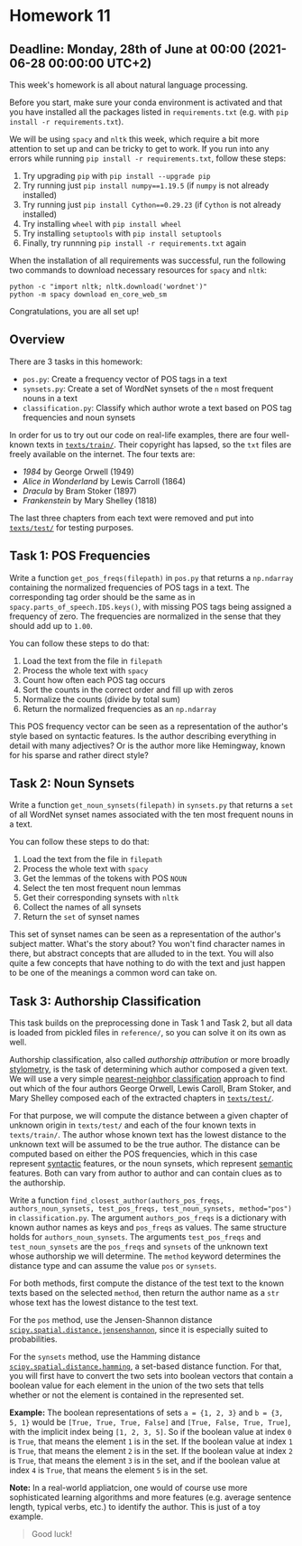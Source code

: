 # Homework 11

## Deadline: Monday, 28th of June at 00:00 (2021-06-28 00:00:00 UTC+2)

This week's homework is all about natural language processing.

Before you start, make sure your conda environment is activated and that you have installed all the packages listed in `requirements.txt` (e.g. with `pip install -r requirements.txt`).  

We will be using `spacy` and `nltk` this week, which require a bit more attention to set up and can be tricky to get to work. If you run into any errors while running `pip install -r requirements.txt`, follow these steps:

1. Try upgrading `pip` with `pip install --upgrade pip`
2. Try running just `pip install numpy==1.19.5` (if `numpy` is not already installed)
3. Try running just `pip install Cython==0.29.23` (if `Cython` is not already installed)
4. Try installing `wheel` with `pip install wheel`
5. Try installing `setuptools` with `pip install setuptools`
6. Finally, try runnning `pip install -r requirements.txt` again

When the installation of all requirements was successful, run the following two commands to download necessary resources for `spacy` and `nltk`:

```
python -c "import nltk; nltk.download('wordnet')"
python -m spacy download en_core_web_sm
```

Congratulations, you are all set up!

## Overview

There are 3 tasks in this homework:

* `pos.py`: Create a frequency vector of POS tags in a text
* `synsets.py`: Create a set of WordNet synsets of the `n` most frequent nouns in a text
* `classification.py`: Classify which author wrote a text based on POS tag frequencies and noun synsets

In order for us to try out our code on real-life examples, there are four well-known texts in [`texts/train/`](texts/train/). Their copyright has lapsed, so the `txt` files are freely available on the internet. The four texts are:

* *1984* by George Orwell (1949)
* *Alice in Wonderland* by Lewis Carroll (1864)
* *Dracula* by Bram Stoker (1897)
* *Frankenstein* by Mary Shelley (1818)

The last three chapters from each text were removed and put into [`texts/test/`](texts/test/) for testing purposes.

## Task 1: POS Frequencies

Write a function `get_pos_freqs(filepath)` in `pos.py` that returns a `np.ndarray` containing the normalized frequencies of POS tags in a text. The corresponding tag order should be the same as in `spacy.parts_of_speech.IDS.keys()`, with missing POS tags being assigned a frequency of zero. The frequencies are normalized in the sense that they should add up to `1.00`.

You can follow these steps to do that:

1. Load the text from the file in `filepath`
2. Process the whole text with `spacy`
3. Count how often each POS tag occurs
4. Sort the counts in the correct order and fill up with zeros
5. Normalize the counts (divide by total sum)
6. Return the normalized frequencies as an `np.ndarray`

This POS frequency vector can be seen as a representation of the author's style based on syntactic features. Is the author describing everything in detail with many adjectives? Or is the author more like Hemingway, known for his sparse and rather direct style?

## Task 2: Noun Synsets

Write a function `get_noun_synsets(filepath)` in `synsets.py` that returns a `set` of all WordNet synset names associated with the ten most frequent nouns in a text. 

You can follow these steps to do that:

1. Load the text from the file in `filepath`
2. Process the whole text with `spacy`
3. Get the lemmas of the tokens with POS `NOUN`
4. Select the ten most frequent noun lemmas
5. Get their corresponding synsets with `nltk`
6. Collect the names of all synsets
7. Return the `set` of synset names

This set of synset names can be seen as a representation of the author's subject matter. What's the story about? You won't find character names in there, but abstract concepts that are alluded to in the text. You will also quite a few concepts that have nothing to do with the text and just happen to be one of the meanings a common word can take on.

## Task 3: Authorship Classification

This task builds on the preprocessing done in Task 1 and Task 2, but all data is loaded from pickled files in `reference/`, so you can solve it on its own as well. 

Authorship classification, also called *authorship attribution* or more broadly [stylometry](https://en.wikipedia.org/wiki/Stylometry), is the task of determining which author composed a given text. We will use a very simple [nearest-neighbor classification](https://en.wikipedia.org/wiki/K-nearest_neighbors_algorithm) approach to find out which of the four authors George Orwell, Lewis Caroll, Bram Stoker, and Mary Shelley composed each of the extracted chapters in [`texts/test/`](texts/test/).  

For that purpose, we will compute the distance between a given chapter of unknown origin in `texts/test/` and each of the four known texts in `texts/train/`. The author whose known text has the lowest distance to the unknown text will be assumed to be the true author. The distance can be computed based on either the POS frequencies, which in this case represent [syntactic](https://en.wikipedia.org/wiki/Syntax) features, or the noun synsets, which represent [semantic](https://en.wikipedia.org/wiki/Semantics) features. Both can vary from author to author and can contain clues as to the authorship.  

Write a function `find_closest_author(authors_pos_freqs, authors_noun_synsets, test_pos_freqs, test_noun_synsets, method="pos")` in `classification.py`. The argument `authors_pos_freqs` is a dictionary with known author names as keys and `pos_freqs` as values. The same structure holds for `authors_noun_synsets`. The arguments `test_pos_freqs` and `test_noun_synsets` are the `pos_freqs` and `synsets` of the unknown text whose authorship we will determine. The `method` keyword determines the distance type and can assume the value `pos` or `synsets`.  

For both methods, first compute the distance of the test text to the known texts based on the selected `method`, then return the author name as a `str` whose text has the lowest distance to the test text.  

For the `pos` method, use the Jensen-Shannon distance [`scipy.spatial.distance.jensenshannon`](https://docs.scipy.org/doc/scipy/reference/generated/scipy.spatial.distance.jensenshannon.html), since it is especially suited to probabilities.  

For the `synsets` method, use the Hamming distance [`scipy.spatial.distance.hamming`](https://docs.scipy.org/doc/scipy/reference/generated/scipy.spatial.distance.hamming.html), a set-based distance function. For that, you will first have to convert the two sets into boolean vectors that contain a boolean value for each element in the union of the two sets that tells whether or not the element is contained in the represented set.  

**Example:** The boolean representations of sets `a = {1, 2, 3}` and `b = {3, 5, 1}` would be `[True, True, True, False]` and `[True, False, True, True]`, with the implicit index being `[1, 2, 3, 5]`. So if the boolean value at index `0` is `True`, that means the element `1` is in the set. If the boolean value at index `1` is `True`, that means the element `2` is in the set. If the boolean value at index `2` is `True`, that means the element `3` is in the set, and if the boolean value at index `4` is `True`, that means the element `5` is in the set.  

**Note:** In a real-world appliatcion, one would of course use more sophisticated learning algorithms and more features (e.g. average sentence length, typical verbs, etc.) to identify the author. This is just of a toy example. 

> Good luck!
